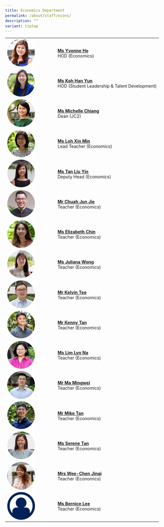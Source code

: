```yaml
---
title: Economics Department
permalink: /about/staff/econs/
description: ""
variant: tiptap
---
```

<table style="minWidth: 50px">
<colgroup>
<col>
<col>
</colgroup>
<tbody>
<tr>
<td rowspan="1" colspan="1"><a class="isomer-image-wrapper" href="mailto:yvonne.ho@ejc.edu.sg"><img style="width: 60%;" height="auto" width="100%" alt="" src="/images/Staff/Econs_Yvonne_Ho.jpg"></a>
</td>
<td rowspan="1" colspan="1">
<p><strong><a href="mailto:yvonne.ho@ejc.edu.sg" rel="noopener nofollow" target="_blank">Ms Yvonne Ho</a></strong>
<br>HOD (Economics)</p>
</td>
</tr>
<tr>
<td rowspan="1" colspan="1"><a class="isomer-image-wrapper" href="mailto:koh.han.yun@ejc.edu.sg"><img style="width: 60%;" height="auto" width="100%" src="/images/Staff/Econs_KohHanYun_s.jpg"></a>
</td>
<td rowspan="1" colspan="1">
<p><strong><a href="mailto:koh.han.yun@ejc.edu.sg" rel="noopener noreferrer nofollow" target="_blank">Ms Koh Han Yun</a></strong> 
<br>HOD (Student Leadership &amp; Talent Development)</p>
</td>
</tr>
<tr>
<td rowspan="1" colspan="1"><a class="isomer-image-wrapper" href="mailto:michelle.chiang@ejc.edu.sg"><img style="width: 60%;" height="auto" width="100%" src="/images/Staff/Econs-Michelle-Chiang_s.jpg"></a>
</td>
<td rowspan="1" colspan="1">
<p><strong><a href="mailto:michelle.chiang@ejc.edu.sg" rel="noopener noreferrer nofollow" target="_blank">Ms Michelle Chiang</a></strong> 
<br>Dean (JC2)</p>
</td>
</tr>
<tr>
<td rowspan="1" colspan="1"><a class="isomer-image-wrapper" href="mailto:loh.xin.min@ejc.edu.sg"><img style="width: 60%;" height="auto" width="100%" src="/images/Staff/Econs-Loh-Xin-Min_s.jpg"></a>
</td>
<td rowspan="1" colspan="1">
<p><strong><a href="mailto:loh.xin.min@ejc.edu.sg" rel="noopener noreferrer nofollow" target="_blank">Ms Loh Xin Min</a></strong> 
<br>Lead Teacher (Economics)</p>
</td>
</tr>
<tr>
<td rowspan="1" colspan="1"><a class="isomer-image-wrapper" href="mailto:tan.liu.yin@ejc.edu.sg"><img style="width: 60%;" height="auto" width="100%" src="/images/Staff/Econs-Tan-Liu-Yin_s.jpg"></a>
</td>
<td rowspan="1" colspan="1">
<p><strong><a href="mailto:tan.liu.yin@ejc.edu.sg" rel="noopener noreferrer nofollow" target="_blank">Ms Tan Liu Yin</a></strong> 
<br>Deputy Head (Economics)</p>
<p></p>
<p></p>
<p></p>
</td>
</tr>
<tr>
<td rowspan="1" colspan="1"><a class="isomer-image-wrapper" href="mailto:chuah.jun.jie@ejc.edu.sg"><img style="width: 60%;" height="auto" width="100%" src="/images/Staff/econs-chuah-jj_s.jpg"></a>
</td>
<td rowspan="1" colspan="1">
<p><strong><a href="mailto:chuah.jun.jie@ejc.edu.sg" rel="noopener noreferrer nofollow" target="_blank">Mr Chuah Jun Jie</a></strong> 
<br>Teacher (Economics)</p>
</td>
</tr>
<tr>
<td rowspan="1" colspan="1"><a class="isomer-image-wrapper" href="mailto:elizabeth.chin@ejc.edu.sg"><img style="width: 60%;" height="auto" width="100%" src="/images/Staff/Econs-Elizabeth-Chin_s.jpg"></a>
</td>
<td rowspan="1" colspan="1">
<p><strong><a href="mailto:elizabeth.chin@ejc.edu.sg" rel="noopener noreferrer nofollow" target="_blank">Ms Elizabeth Chin</a></strong> 
<br>Teacher (Economics)</p>
</td>
</tr>
<tr>
<td rowspan="1" colspan="1"><a class="isomer-image-wrapper" href="mailto:juliana.wong@ejc.edu.sg"><img style="width: 60%;" height="auto" width="100%" src="/images/Staff/econs-juliana-wong_s.jpg"></a>
</td>
<td rowspan="1" colspan="1">
<p><strong><a href="mailto:juliana.wong@ejc.edu.sg" rel="noopener noreferrer nofollow" target="_blank">Ms Juliana Wong</a></strong> 
<br>Teacher (Economics)</p>
</td>
</tr>
<tr>
<td rowspan="1" colspan="1"><a class="isomer-image-wrapper" href="mailto:kelvin.teo@ejc.edu.sg"><img style="width: 60%;" height="auto" width="100%" src="/images/Staff/Econs_KelvinTeo_s.jpg"></a>
</td>
<td rowspan="1" colspan="1">
<p><strong><a href="mailto:kelvin.teo@ejc.edu.sg" rel="noopener noreferrer nofollow" target="_blank">Mr Kelvin Teo</a></strong> 
<br>Teacher (Economics)</p>
</td>
</tr>
<tr>
<td rowspan="1" colspan="1"><a class="isomer-image-wrapper" href="mailto:kenny.tan@ejc.edu.sg"><img style="width: 60%;" height="auto" width="100%" src="/images/Staff/Econs_Kenny_Tan.jpg"></a>
</td>
<td rowspan="1" colspan="1">
<p><strong><a href="mailto:kenny.tan@ejc.edu.sg" rel="noopener noreferrer nofollow" target="_blank">Mr Kenny Tan</a></strong> 
<br>Teacher (Economics)</p>
</td>
</tr>
<tr>
<td rowspan="1" colspan="1"><a class="isomer-image-wrapper" href="mailto:lim.lyn.na@ejc.edu.sg"><img style="width: 60%;" height="auto" width="100%" src="/images/Staff/Econs_Lim_LynNa_s.jpg"></a>
</td>
<td rowspan="1" colspan="1">
<p><strong><a href="mailto:lim.lyn.na@ejc.edu.sg" rel="noopener noreferrer nofollow" target="_blank">Ms Lim Lyn Na</a></strong> 
<br>Teacher (Economics)</p>
</td>
</tr>
<tr>
<td rowspan="1" colspan="1"><a class="isomer-image-wrapper" href="mailto:ma.mingwei@ejc.edu.sg"><img style="width: 60%;" height="auto" width="100%" src="/images/Staff/Econs-Mingwei_s.jpg"></a>
</td>
<td rowspan="1" colspan="1">
<p><strong><a href="mailto:ma.mingwei@ejc.edu.sg" rel="noopener noreferrer nofollow" target="_blank">Mr Ma Mingwei</a></strong> 
<br>Teacher (Economics)</p>
</td>
</tr>
<tr>
<td rowspan="1" colspan="1"><a class="isomer-image-wrapper" href="mailto:mike.tan@ejc.edu.sg"><img style="width: 60%;" height="auto" width="100%" alt="" src="/images/Staff/Econs_MikeTan.jpg"></a>
</td>
<td rowspan="1" colspan="1">
<p><strong><a href="mailto:mike.tan@ejc.edu.sg" rel="noopener noreferrer nofollow" target="_blank">Mr Mike Tan</a></strong>
<br>Teacher (Economics)</p>
</td>
</tr>
<tr>
<td rowspan="1" colspan="1"><a class="isomer-image-wrapper" href="mailto:serene.tan@ejc.edu.sg"><img style="width: 60%;" height="auto" width="100%" src="/images/Staff/Econs-Serene-Tan_s.jpg"></a>
</td>
<td rowspan="1" colspan="1">
<p><strong><a href="mailto:serene.tan@ejc.edu.sg" rel="noopener noreferrer nofollow" target="_blank">Ms Serene Tan</a></strong> 
<br>Teacher (Economics)</p>
</td>
</tr>
<tr>
<td rowspan="1" colspan="1"><a class="isomer-image-wrapper" href="mailto:wee.chen.jinqi@ejc.edu.sg"><img style="width: 60%;" height="auto" width="100%" src="/images/Staff/Econs-Chen-Jinqi_s.jpg"></a>
</td>
<td rowspan="1" colspan="1">
<p><strong><a href="mailto:wee.chen.jinqi@ejc.edu.sg" rel="noopener noreferrer nofollow" target="_blank">Mrs Wee-Chen Jinqi</a></strong> 
<br>Teacher (Economics)</p>
</td>
</tr>
<tr>
<td rowspan="1" colspan="1">
<div class="isomer-image-wrapper">
<img style="width: 60%;" height="auto" width="100%" alt="" src="/images/Staff/profile.jpg">
</div>
</td>
<td rowspan="1" colspan="1">
<p><strong><a href="bernice.lee@ejc.edu.sg" rel="noopener nofollow" target="_blank">Ms Bernice Lee</a></strong>
<br>Teacher (Economics)</p>
</td>
</tr>
</tbody>
</table>
<p></p>
<p></p>
<p></p>
<p></p>
<p></p>
<p></p>